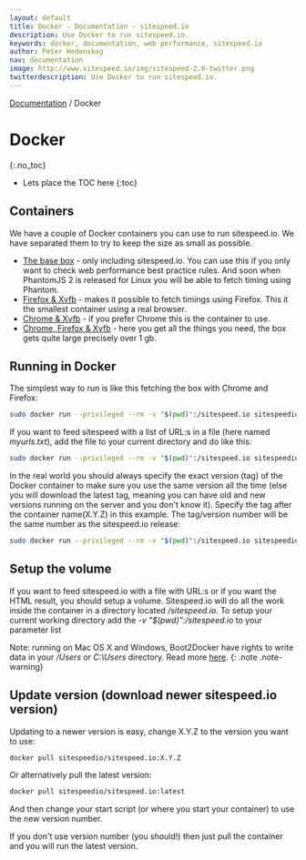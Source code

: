 ```yaml
---
layout: default
title: Docker - Documentation - sitespeed.io
description: Use Docker to run sitespeed.io.
keywords: docker, documentation, web performance, sitespeed.io
author: Peter Hedenskog
nav: documentation
image: http://www.sitespeed.io/img/sitespeed-2.0-twitter.png
twitterdescription: Use Docker to run sitespeed.io.
---
```

[Documentation](/documentation/) / Docker

# Docker
{:.no_toc}

* Lets place the TOC here
{:toc}


## Containers
We have a couple of Docker containers you can use to run sitespeed.io. We have separated them to try to keep the size as small as possible.

 * [The base box](https://registry.hub.docker.com/u/sitespeedio/sitespeed.io-standalone/) - only including sitespeed.io. You can use this if you only want to check web performance best practice rules. And soon when PhantomJS 2 is released for Linux you will be able to fetch timing using Phantom.
 * [Firefox & Xvfb](https://registry.hub.docker.com/u/sitespeedio/sitespeed.io-firefox/) - makes it possible to fetch timings using Firefox. This it the smallest container using a real browser.
 * [Chrome & Xvfb](https://registry.hub.docker.com/u/sitespeedio/sitespeed.io-chrome/) - if you prefer Chrome this is the container to use.
 * [Chrome, Firefox & Xvfb](https://registry.hub.docker.com/u/sitespeedio/sitespeed.io/) - here you get all the things you need, the box gets quite large precisely over 1 gb.


## Running in Docker
The simplest way to run is like this fetching the box with Chrome and Firefox:

~~~ bash
sudo docker run --privileged --rm -v "$(pwd)":/sitespeed.io sitespeedio/sitespeed.io sitespeed.io -u http://www.sitespeed.io -b chrome
~~~

If you want to feed sitespeed with a list of URL:s in a file (here named *myurls.txt*), add the file to your current directory and do like this:

~~~ bash
sudo docker run --privileged --rm -v "$(pwd)":/sitespeed.io sitespeedio/sitespeed.io sitespeed.io -f myurls.txt -b chrome --seleniumServer http://127.0.0.1:4444/wd/hub
~~~

In the real world you should always specify the exact version (tag) of the Docker container to make sure you use the same version all the time (else you will download the latest tag, meaning you can have old and new versions running on the server and you don't know it). Specify the tag after the container name(X.Y.Z) in this example. The tag/version number will be the same number as the sitespeed.io release:

~~~ bash
sudo docker run --privileged --rm -v "$(pwd)":/sitespeed.io sitespeedio/sitespeed.io:X.Y.Z sitespeed.io -u http://www.sitespeed.io -b chrome
~~~



## Setup the volume

If you want to feed sitespeed.io with a file with URL:s or if you want the HTML result, you should setup a volume. Sitespeed.io will do all the work inside the container in a directory located */sitespeed.io*. To setup your current working directory add the *-v "$(pwd)":/sitespeed.io* to your parameter list

Note: running on Mac OS X and Windows, Boot2Docker have rights to write data in your */Users* or *C:\Users* directory. Read more [here](https://docs.docker.com/userguide/dockervolumes/#mount-a-host-directory-as-a-data-volume).
{: .note .note-warning}

## Update version (download newer sitespeed.io version)
Updating to a newer version is easy, change X.Y.Z to the version you want to use:

~~~ bash
docker pull sitespeedio/sitespeed.io:X.Y.Z
~~~

Or alternatively pull the latest version:

~~~ bash
docker pull sitespeedio/sitespeed.io:latest
~~~

And then change your start script (or where you start your container) to use the new version number.

If you don't use version number (you should!) then just pull the container and you will run the latest version.
